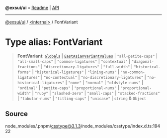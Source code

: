 **@exsui/ui** • [Readme](../../README.md) \| [API](../../globals.md)

***

[@exsui/ui](../../README.md) / [\<internal\>](../README.md) / FontVariant

# Type alias: FontVariant

> **FontVariant**: [`Globals`](Globals.md) \| [`EastAsianVariantValues`](EastAsianVariantValues.md) \| `"all-petite-caps"` \| `"all-small-caps"` \| `"common-ligatures"` \| `"contextual"` \| `"diagonal-fractions"` \| `"discretionary-ligatures"` \| `"full-width"` \| `"historical-forms"` \| `"historical-ligatures"` \| `"lining-nums"` \| `"no-common-ligatures"` \| `"no-contextual"` \| `"no-discretionary-ligatures"` \| `"no-historical-ligatures"` \| `"none"` \| `"normal"` \| `"oldstyle-nums"` \| `"ordinal"` \| `"petite-caps"` \| `"proportional-nums"` \| `"proportional-width"` \| `"ruby"` \| `"slashed-zero"` \| `"small-caps"` \| `"stacked-fractions"` \| `"tabular-nums"` \| `"titling-caps"` \| `"unicase"` \| `string` & `Object`

## Source

node\_modules/.pnpm/csstype@3.1.3/node\_modules/csstype/index.d.ts:19422
